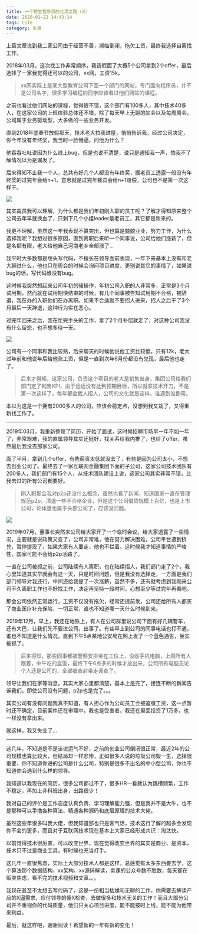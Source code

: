 ```yaml
---
title: 一个野生程序员的北漂之路（三）
date: 2020-01-22 14:43:14
tags: Life
category: 生活
---
```


上篇文章说到我二家公司由于经营不善，濒临倒闭，拖欠工资，最终我选择自离找工作。

2018年03月，这次找工作非常顺序，我请假面了大概5个公司拿到2个offer，最后选择了一家我觉得还可以的公司，xx网，工资15k。

>xx网实际上是某大型教育公司下面一个部门的网站，专门面向程序员，并不是公司名字，很多学习编程的同学应该看过他们网站的课程。

之前也看过他们网站的课程，觉得很不错，这个部门有100多人，其中技术40多人，在这家公司的上班体验总体还不错，除了每天早上无聊的站会以及每周周会，公司属于业务驱动型，大多做的一些业务开发。

直到2018年底春节放假那天，技术老大拉我进屋，悄悄告诉我，经过公司决定，你今年没有年终奖，我当时一脸懵逼，问他为什么？

<!--more-->

他吞吞吐吐说因为什么线上bug，但是也说不清楚，说只是通知我一声，怕我不了解情况以为是漏发了。

后来得知不止我一个人，总共有好几个人都没有年终奖，据老员工透露一般没有年终奖的过完年会给n+1，意思就是过完年裁员会给n+1赔偿，公司也不是第一次这样干。

<img src="/images/20200202152512.jpg" /> 

其实裁员我可以理解，为什么都是我们年初刚入职的员工呢？了解才得知原来整个公司去年早就换血了，只剩下几个小组leader是老员工，其它都是新来的。

我更不理解，虽然这一年我表现不算突出，但也算是兢兢业业，努力工作，为什么选择我呢？我想过很多原因，直到离职后来听一个同事说，公司给他们涨薪了，但是名额有限，老大给他自己河南老乡全部涨了...

我平时大多数都是埋头写代码，不擅长在领导面前表现，一年下来基本上没有和老大聊过什么，他也只在周会的时候会询问项目进度，更别说其它的事情了，如果说bug的话，写代码谁没有bug。

这时候我突然想起来公司年初的骚操作，年初公司入职的人非常多，正常是3个月试用期，然而就在试用期快结束的时候，有几个同事被告知试用期不合格，被辞退，我在办的入职他们在办离职。如果不合适就不要招人进来，招人之后干了3个月最后一天辞退，这种行为实在恶心。

过完年回来之后，我在忙完手头的工作，拿了2个月补偿就走了，对这种公司我没有什么留恋，也不想多待一天。

<img src="/images/20200202152503.jpg" /> 

公司有一个同事和我比较熟，后来聊天的时候他说他工资比较低，只有12k，老大过年前和他说年后给他涨工资，但是一直到次年6月份都没有兑现，最后他也走了。

>后来才得知，这家公司，负责这个项目的老大是销售出身，集团公司给我们部门定了销售KPI，由于远远没有达到预期目标，所以就拿技术开刀，不是第一次这样了，每年都会裁人招人，公司的文化就是这样，谁遇到谁倒霉。

本以为这是一个拥有2000多人的公司，应该会稳定点，没想到我又栽了，又得重新找工作了。

---

2019年03月，我重新整理了简历，开始了面试，这时候招聘市场早一年不如一年了，非常艰难，我的直属领导其实还挺好，找关系给我内推了，也给了offer，虽然最后我没去那家公司。

面了半月，拿到几个offer，有些薪资太低就没去了，有些是因为公司太小，不想去创业公司了。最终去了一家互联网金融集团下面的子公司，这家公司技术团队有200多人，我们部门有15个人，从技术团队建设上说，这家公司其实非常不错，比我去过的所有公司都要好。

>刚入职那会我对p2p还没什么概念，虽然也看了新闻，知道国家一直在管理规范p2p，清退一些不合格企业，但是这个公司借贷规模上百亿，也是上市公司，论体量也属于头部公司了，应该没问题。

<img src="/images/20200202154032.jpg" /> 

2019年07月，董事长突然来公司给大家开了一个临时会议，给大家透露了一些情况，主要就是说政策又变了，公司非常难，他在努力解决困难，公司平台遭到挤兑，暂停提现了，如果大家有人要走，他也不拦着。这时候我才知道事情的严峻性，国家可能不会给p2p活路了。

一直在公司被抓之前，公司陆续有人离职，也在陆续招人，我们部门走了2个，我心里知道其实早就会有这一天，只是时间问题，但是我没有选择走，一方面是我们部门领导对我还行，中间还给我提了一次涨薪，虽然不多，还有就考虑到我刚来公司不久离职工作也不好找工作，决定再坚持一段时间，心想至少等过完年再看吧。

那会公司依然正常运行，工资不仅没有拖欠，经常还提前发，公司还给所有人都买了商业医疗补充保险，一切正常，谁也不知道哪一天什么时候到来。

2019年12月，早上，我还在地铁上，有人在公司群里说公司下面有好几辆警车，还有大巴，让我们先不要进公司，出事了。有些早上到公司的同事电话也打不通，谁也不知道是什么情况，直到下午5点某地公安局在网上发了一个蓝色通告，坐实被抓了。

>后来得知，那些同事都被警察安排坐在工位上，没收手机电脑，上厕所有人跟着，中午吃的盒饭，最终下午6点多的时候才放出来，公司所有电脑无论个人还是公司的，全部被查封带走调查了。

领导让我们在家等消息，其实大家心里都清楚，基本上是完了，接连不断的新闻告诉我们，即使公司没有问题，p2p也是完了。。。

其实公司有没有问题我真不知道，有人担心作为公司员工会被追缴工资，这一点暂时还不确定，目前案件还在审理中，我也是受害者，我还在里面投资了1万多，也一样没有拿出来。

就这样，我又失业了...

---
这几年，不知道是不是该说运气不好，之前的创业公司倒闭很正常，最近2年的公司规模也算比较大，但结局却一样悲惨，正如很多人说的垃圾公司毁一生，选择很重要，你不知道你进的公司是什么公司，特别是很多不出名的中小型公司，你也不知道你会遇到什么样的领导。

我知道以我现在的简历，很多公司都过不了，很多HR一看就认为跳槽频繁，工作不稳定，再加上非科班出身，出路很少！

我对自己的评价是工作态度认真负责、学习理解能力强，但是我并不是大牛，也不是那种可以手撸各种算法、精通各种源码和底层原理的技术大佬。

虽然这些年很多叫我大佬，但我知道那也只是客气话，技术这行了解的越多会发现你不会的更多，而且对于互联网技术现在基本上大家已经形成共识：淘汰快。

以前觉得技术很厉害，可以改变世界，现在觉得改变世界的其实是商业、是资本，技术只不过是商业工具，有时候也充当打手。

这几年一直很焦虑，实际上大部分技术人都是这样，总感觉有太多东西要去学，这个算法那个数据结构、xx架构、xx源码解读，卖课的公众号数不胜数，每天都在贩卖焦虑，看不完的技术视频和文章。。。

我现在甚至不太想去写代码了，这是一份相当枯燥和无聊的工作，你需要去解读产品的X逼需求，应付领导的傻X检查，去做很多和技术无关的工作！而且大部分公司并不重视你的代码质量，他们只关心项目进度，能不能按时上线，能不能为他带来利益。

最后，就这样吧，谢谢阅读！希望新的一年有新的变化！

